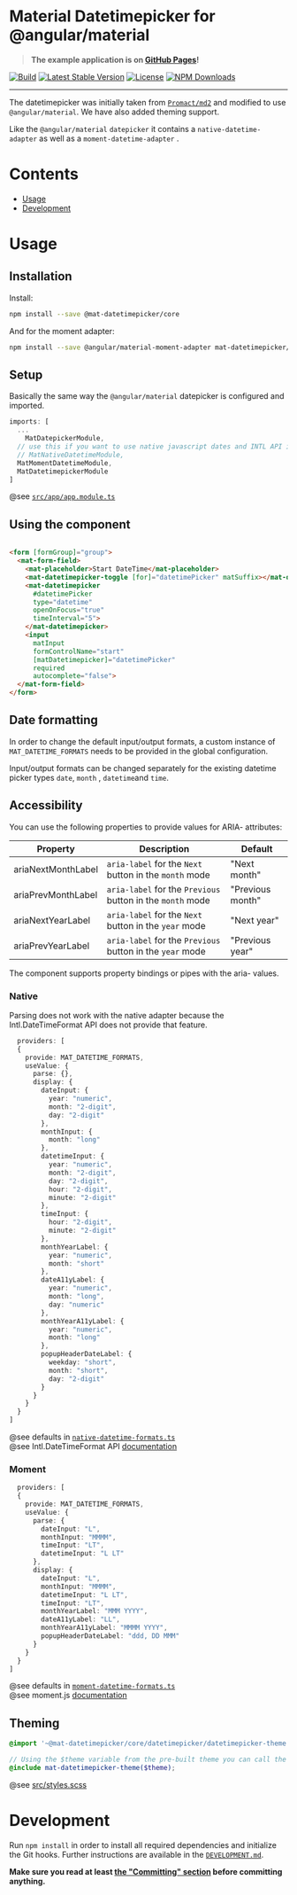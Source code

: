 Material Datetimepicker for @angular/material
===

> **The example application is on [GitHub Pages](https://kuhnroyal.github.io/mat-datetimepicker/)!**

[![Build](https://img.shields.io/github/workflow/status/kuhnroyal/mat-datetimepicker/Test?style=flat-square)](https://github.com/kuhnroyal/mat-datetimepicker/actions/workflows/test.yaml)
[![Latest Stable Version](https://img.shields.io/npm/v/@mat-datetimepicker/core?style=flat-square)](https://www.npmjs.com/package/@mat-datetimepicker/core)
[![License](https://img.shields.io/npm/l/@mat-datetimepicker/core.svg?style=flat-square)](https://www.npmjs.com/package/@mat-datetimepicker/core)
[![NPM Downloads](https://img.shields.io/npm/dm/@mat-datetimepicker/core.svg?style=flat-square)](https://www.npmjs.com/package/@mat-datetimepicker/core)

---

The datetimepicker was initially taken from [`Promact/md2`](https://github.com/Promact/md2) and modified to
use `@angular/material`. We have also added theming support.

Like the `@angular/material` `datepicker` it contains a `native-datetime-adapter` as well as a `moment-datetime-adapter`
.

# Contents

* [Usage](#usage)
* [Development](#development)

# Usage

## Installation

Install:

```sh
npm install --save @mat-datetimepicker/core
```

And for the moment adapter:

```sh
npm install --save @angular/material-moment-adapter mat-datetimepicker/moment
```

## Setup

Basically the same way the `@angular/material` datepicker is configured and imported.

```ts
imports: [
  ...
    MatDatepickerModule,
  // use this if you want to use native javascript dates and INTL API if available
  // MatNativeDatetimeModule,
  MatMomentDatetimeModule,
  MatDatetimepickerModule
]
```

@see [`src/app/app.module.ts`](src/app/app.module.ts)

## Using the component

```html

<form [formGroup]="group">
  <mat-form-field>
    <mat-placeholder>Start DateTime</mat-placeholder>
    <mat-datetimepicker-toggle [for]="datetimePicker" matSuffix></mat-datetimepicker-toggle>
    <mat-datetimepicker
      #datetimePicker
      type="datetime"
      openOnFocus="true"
      timeInterval="5">
    </mat-datetimepicker>
    <input
      matInput
      formControlName="start"
      [matDatetimepicker]="datetimePicker"
      required
      autocomplete="false">
  </mat-form-field>
</form>
```

## Date formatting

In order to change the default input/output formats, a custom instance of `MAT_DATETIME_FORMATS` needs to be provided in
the global configuration.

Input/output formats can be changed separately for the existing datetime picker types
`date`, `month` , `datetime`and `time`.

## Accessibility

You can use the following properties to provide values for ARIA- attributes:

| Property | Description | Default |
| --- | --- | --- |
| ariaNextMonthLabel | `aria-label` for the `Next` button in the `month` mode | "Next month" |
| ariaPrevMonthLabel | `aria-label` for the `Previous` button in the `month` mode | "Previous month" |
| ariaNextYearLabel | `aria-label` for the `Next` button in the `year` mode | "Next year" |
| ariaPrevYearLabel | `aria-label` for the `Previous` button in the `year` mode | "Previous year" |

The component supports property bindings or pipes with the aria- values.

### Native

Parsing does not work with the native adapter because the Intl.DateTimeFormat API does not provide that feature.

```ts
  providers: [
  {
    provide: MAT_DATETIME_FORMATS,
    useValue: {
      parse: {},
      display: {
        dateInput: {
          year: "numeric",
          month: "2-digit",
          day: "2-digit"
        },
        monthInput: {
          month: "long"
        },
        datetimeInput: {
          year: "numeric",
          month: "2-digit",
          day: "2-digit",
          hour: "2-digit",
          minute: "2-digit"
        },
        timeInput: {
          hour: "2-digit",
          minute: "2-digit"
        },
        monthYearLabel: {
          year: "numeric",
          month: "short"
        },
        dateA11yLabel: {
          year: "numeric",
          month: "long",
          day: "numeric"
        },
        monthYearA11yLabel: {
          year: "numeric",
          month: "long"
        },
        popupHeaderDateLabel: {
          weekday: "short",
          month: "short",
          day: "2-digit"
        }
      }
    }
  }
]
```

@see defaults in [`native-datetime-formats.ts`](projects/core/src/adapter/native-datetime-formats.ts) \
@see Intl.DateTimeFormat
API [documentation](https://developer.mozilla.org/de/docs/Web/JavaScript/Reference/Global_Objects/DateTimeFormat)

### Moment

```ts
  providers: [
  {
    provide: MAT_DATETIME_FORMATS,
    useValue: {
      parse: {
        dateInput: "L",
        monthInput: "MMMM",
        timeInput: "LT",
        datetimeInput: "L LT"
      },
      display: {
        dateInput: "L",
        monthInput: "MMMM",
        datetimeInput: "L LT",
        timeInput: "LT",
        monthYearLabel: "MMM YYYY",
        dateA11yLabel: "LL",
        monthYearA11yLabel: "MMMM YYYY",
        popupHeaderDateLabel: "ddd, DD MMM"
      }
    }
  }
]
```

@see defaults in [`moment-datetime-formats.ts`](projects/moment/src/adapter/moment-datetime-formats.ts) \
@see moment.js [documentation](https://momentjs.com/docs/#/displaying/)

## Theming

```scss
@import '~@mat-datetimepicker/core/datetimepicker/datetimepicker-theme.scss';

// Using the $theme variable from the pre-built theme you can call the theming function
@include mat-datetimepicker-theme($theme);
```

@see [src/styles.scss](src/styles.scss)

# Development

Run `npm install` in order to install all required dependencies and initialize the Git hooks. Further instructions are
available in the [`DEVELOPMENT.md`](https://github.com/kuhnroyal/mat-datetimepicker/blob/canary/DEVELOPMENT.md).

**Make sure you read at
least [the "Committing" section](https://github.com/kuhnroyal/mat-datetimepicker/blob/canary/DEVELOPMENT.md#committing)
before committing anything.**
